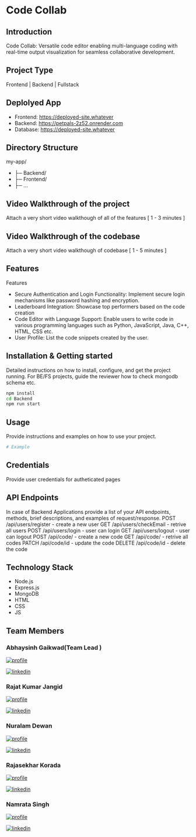 # Code Collab

## Introduction
Code Collab: Versatile code editor enabling multi-language coding with real-time output visualization for seamless collaborative development.

## Project Type
Frontend | Backend | Fullstack

## Deplolyed App
- Frontend: https://deployed-site.whatever
- Backend: https://petpals-2z52.onrender.com
- Database: https://deployed-site.whatever

## Directory Structure
my-app/
 - ├─ Backend/
 - ├─ Frontend/
 - ├─ ...

## Video Walkthrough of the project
Attach a very short video walkthough of all of the features [ 1 - 3 minutes ]

## Video Walkthrough of the codebase
Attach a very short video walkthough of codebase [ 1 - 5 minutes ]

## Features
Features
-  Secure Authentication and Login Functionality: Implement secure login mechanisms like password hashing and encryption.
-  Leaderboard Integration: Showcase top performers based on the code creation
-  Code Editor with Language Support: Enable users to write code in various programming languages such as Python, JavaScript, Java, C++, HTML, CSS etc.
-  User Profile: List the code snippets created by the user.

## Installation & Getting started
Detailed instructions on how to install, configure, and get the project running. For BE/FS projects, guide the reviewer how to check mongodb schema etc.

```bash
npm install 
cd Backend
npm run start
```

## Usage
Provide instructions and examples on how to use your project.

```bash
# Example
```


## Credentials
Provide user credentials for autheticated pages

## API Endpoints
In case of Backend Applications provide a list of your API endpoints, methods, brief descriptions, and examples of request/response.
POST /api/users/register - create a new user
GET /api/users/checkEmail - retrive all users
POST /api/users/login - user can login
GET /api/users/logout - user can logout
POST /api/code/ - create a new code
GET /api/code/ - retrive all codes
PATCH /api/code/id - update the code
DELETE /api/code/id - delete the code



## Technology Stack
- Node.js
- Express.js
- MongoDB
- HTML
- CSS
- JS


## Team Members 
### Abhaysinh Gaikwad(Team Lead )
[![profile](https://img.shields.io/badge/Github-000?style=for-the-badge&logo=ko-fi&logoColor=white)](https://github.com/abhaysinh-gaikwad)

[![linkedin](https://img.shields.io/badge/Linkedin-0A66C2?style=for-the-badge&logo=linkedin&logoColor=white)](https://www.linkedin.com/in/abhaysinh-anil-gaikwad/)

### Rajat Kumar Jangid
[![profile](https://img.shields.io/badge/Github-000?style=for-the-badge&logo=ko-fi&logoColor=white)](https://github.com/RajatKumarJangid)

[![linkedin](https://img.shields.io/badge/Linkedin-0A66C2?style=for-the-badge&logo=linkedin&logoColor=white)](https://www.linkedin.com/in/rajat-jangid-2b2a5b232/)

### Nuralam Dewan 
[![profile](https://img.shields.io/badge/Github-000?style=for-the-badge&logo=ko-fi&logoColor=white)](https://github.com/nuralamdewan2000)

[![linkedin](https://img.shields.io/badge/Linkedin-0A66C2?style=for-the-badge&logo=linkedin&logoColor=white)](https://www.linkedin.com/in/nuralam-dewan-a72791175/)

### Rajasekhar Korada 
[![profile](https://img.shields.io/badge/Github-000?style=for-the-badge&logo=ko-fi&logoColor=white)](https://github.com/RScodes1)

[![linkedin](https://img.shields.io/badge/Linkedin-0A66C2?style=for-the-badge&logo=linkedin&logoColor=white)](https://www.linkedin.com/in/rajasekhar-korada-14b417177/)

### Namrata Singh 
[![profile](https://img.shields.io/badge/Github-000?style=for-the-badge&logo=ko-fi&logoColor=white)](https://github.com/10snamrata)

[![linkedin](https://img.shields.io/badge/Linkedin-0A66C2?style=for-the-badge&logo=linkedin&logoColor=white)](https://www.linkedin.com/in/namrata-singh-21b86b224/)




